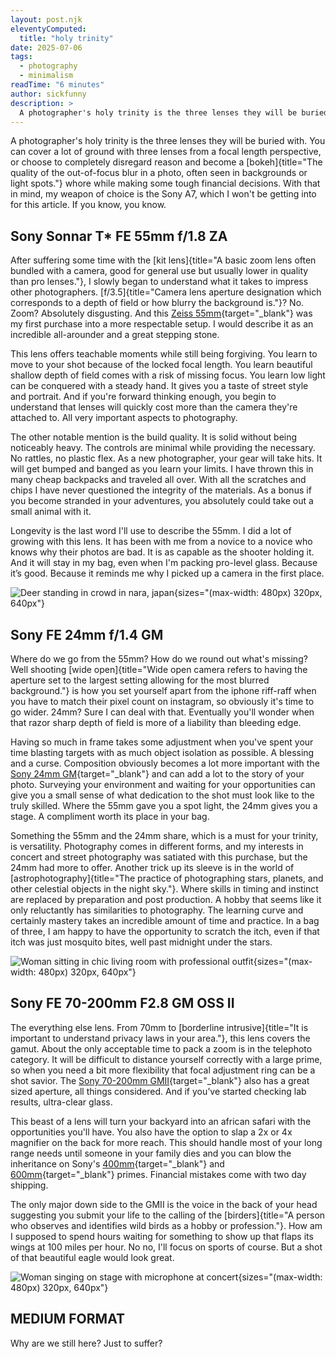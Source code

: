 ```yaml
---
layout: post.njk
eleventyComputed:
  title: "holy trinity"
date: 2025-07-06
tags:
  - photography
  - minimalism
readTime: "6 minutes"
author: sickfunny
description: >
  A photographer's holy trinity is the three lenses they will be buried with. You can cover a lot of ground with three lenses from a focal length perspective, or choose to completely disregard reason and become a bokeh whore while making some tough financial decisions. With that in mind, my weapon of choice is the Sony A7, which I won't be getting into for this article. If you know, you know.
---
```


A photographer's holy trinity is the three lenses they will be buried with. You can cover a lot of ground with three lenses from a focal length perspective, or choose to completely disregard reason and become a [bokeh]{title="The quality of the out-of-focus blur in a photo, often seen in backgrounds or light spots."} whore while making some tough financial decisions. With that in mind, my weapon of choice is the Sony A7, which I won't be getting into for this article. If you know, you know.

## Sony Sonnar T* FE 55mm f/1.8 ZA
After suffering some time with the [kit lens]{title="A basic zoom lens often bundled with a camera, good for general use but usually lower in quality than pro lenses."}, I slowly began to understand what it takes to impress other photographers. [f/3.5]{title="Camera lens aperture designation which corresponds to a depth of field or how blurry the background is."}? No. Zoom? Absolutely disgusting. And this [Zeiss 55mm](https://a.co/d/j4P4pZi){target="_blank"} was my first purchase into a more respectable setup. I would describe it as an incredible all-arounder and a great stepping stone. 

This lens offers teachable moments while still being forgiving. You learn to move to your shot because of the locked focal length. You learn beautiful shallow depth of field comes with a risk of missing focus. You learn low light can be conquered with a steady hand. It gives you a taste of street style and portrait. And if you're forward thinking enough, you begin to understand that lenses will quickly cost more than the camera they're attached to. All very important aspects to photography.

The other notable mention is the build quality. It is solid without being noticeably heavy. The controls are minimal while providing the necessary. No rattles, no plastic flex. As a new photographer, your gear will take hits. It will get bumped and banged as you learn your limits. I have thrown this in many cheap backpacks and traveled all over. With all the scratches and chips I have never questioned the integrity of the materials. As a bonus if you become stranded in your adventures, you absolutely could take out a small animal with it. 

Longevity is the last word I'll use to describe the 55mm. I did a lot of growing with this lens. It has been with me from a novice to a novice who knows why their photos are bad. It is as capable as the shooter holding it. And it will stay in my bag, even when I'm packing pro-level glass. Because it’s good. Because it reminds me why I picked up a camera in the first place.

![Deer standing in crowd in nara, japan](/img/holy-trinity-55mm.jpg "Sony A7 • 55mm ƒ/2.2 1/250s ISO 100"){sizes="(max-width: 480px) 320px, 640px"}

## Sony FE 24mm f/1.4 GM
Where do we go from the 55mm? How do we round out what's missing? Well shooting [wide open]{title="Wide open camera refers to having the aperture set to the largest setting allowing for the most blurred background."} is how you set yourself apart from the iphone riff-raff when you have to match their pixel count on instagram, so obviously it's time to go wider. 24mm? Sure I can deal with that. Eventually you'll wonder when that razor sharp depth of field is more of a liability than bleeding edge.

Having so much in frame takes some adjustment when you've spent your time blasting targets with as much object isolation as possible. A blessing and a curse. Composition obviously becomes a lot more important with the [Sony 24mm GM](https://a.co/d/caFIbZK){target="_blank"} and can add a lot to the story of your photo. Surveying your environment and waiting for your opportunities can give you a small sense of what dedication to the shot must look like to the truly skilled. Where the 55mm gave you a spot light, the 24mm gives you a stage. A compliment worth its place in your bag.

Something the 55mm and the 24mm share, which is a must for your trinity, is versatility. Photography comes in different forms, and my interests in concert and street photography was satiated with this purchase, but the 24mm had more to offer. Another trick up its sleeve is in the world of [astrophotography]{title="The practice of photographing stars, planets, and other celestial objects in the night sky."}. Where skills in timing and instinct are replaced by preparation and post production. A hobby that seems like it only reluctantly has similarities to photography. The learning curve and certainly mastery takes an incredible amount of time and practice. In a bag of three, I am happy to have the opportunity to scratch the itch, even if that itch was just mosquito bites, well past midnight under the stars.

![Woman sitting in chic living room with professional outfit](/img/holy-trinity-24mm.jpg "Sony A7 • 24mm ƒ/1.4 1/250s ISO 320"){sizes="(max-width: 480px) 320px, 640px"}

## Sony FE 70-200mm F2.8 GM OSS II
The everything else lens. From 70mm to [borderline intrusive]{title="It is important to understand privacy laws in your area."}, this lens covers the gamut. About the only acceptable time to pack a zoom is in the telephoto category. It will be difficult to distance yourself correctly with a large prime, so when you need a bit more flexibility that focal adjustment ring can be a shot savior. The [Sony 70-200mm GMII](https://a.co/d/iK8ozzj){target="_blank"} also has a great sized aperture, all things considered. And if you’ve started checking lab results, ultra-clear glass.

This beast of a lens will turn your backyard into an african safari with the opportunities you'll have. You also have the option to slap a 2x or 4x magnifier on the back for more reach. This should handle most of your long range needs until someone in your family dies and you can blow the inheritance on Sony's [400mm](https://a.co/d/8iYhAgT){target="_blank"} and [600mm](https://a.co/d/a5ndcbG){target="_blank"} primes. Financial mistakes come with two day shipping.

The only major down side to the GMII is the voice in the back of your head suggesting you submit your life to the calling of the [birders]{title="A person who observes and identifies wild birds as a hobby or profession."}. How am I supposed to spend hours waiting for something to show up that flaps its wings at 100 miles per hour. No no, I'll focus on sports of course. But a shot of that beautiful eagle would look great.

![Woman singing on stage with microphone at concert](/img/holy-trinity-200mm.jpg "Sony A7 • 200mm ƒ/2.8 1/500s ISO 3200"){sizes="(max-width: 480px) 320px, 640px"}

## MEDIUM FORMAT
Why are we still here? Just to suffer?